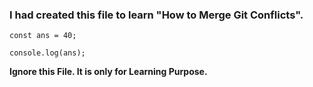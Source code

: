 ### I had created this file to learn "How to Merge Git Conflicts".

```
const ans = 40;

console.log(ans);
```

**Ignore this File. It is only for Learning Purpose.**
